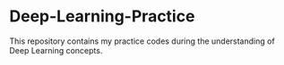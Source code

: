 # Deep-Learning-Practice
This repository contains my practice codes during the understanding of Deep Learning concepts.
